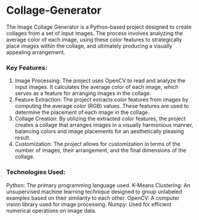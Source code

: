 # Collage-Generator
The Image Collage Generator is a Python-based project designed to create collages from a set of input images. The process involves analyzing the average color of each image, using these color features to strategically place images within the collage, and ultimately producing a visually appealing arrangement.

### Key Features:

1)  Image Processing: The project uses OpenCV to read and analyze the input images. It calculates the average color of each image, which serves as a feature for arranging images in the collage.
2)  Feature Extraction: The project extracts color features from images by computing the average color (RGB) values. These features are used to determine the placement of each image in the collage.
3)  Collage Creation: By utilizing the extracted color features, the project creates a collage that arranges images in a visually harmonious manner, balancing colors and image placements for an aesthetically pleasing result.
4)  Customization: The project allows for customization in terms of the number of images, their arrangement, and the final dimensions of the collage.

### Technologies Used:
Python: The primary programming language used.
K-Means Clustering: An unsupervised machine learning technique designed to group unlabeled examples based on their similarity to each other. 
OpenCV: A computer vision library used for image processing.
Numpy: Used for efficient numerical operations on image data.

